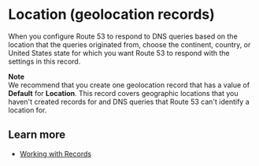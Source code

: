 # Location \(geolocation records\)<a name="record-geolocation-location"></a>

When you configure Route 53 to respond to DNS queries based on the location that the queries originated from, choose the continent, country, or United States state for which you want Route 53 to respond with the settings in this record\. 

**Note**  
We recommend that you create one geolocation record that has a value of **Default** for **Location**\. This record covers geographic locations that you haven't created records for and DNS queries that Route 53 can't identify a location for\.

## Learn more<a name="record-geolocation-location-learn-more"></a>
+ [Working with Records](https://docs.aws.amazon.com/Route53/latest/DeveloperGuide/rrsets-working-with.html)